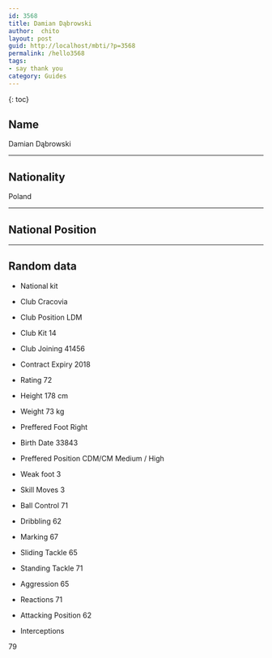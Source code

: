 ```yaml
---
id: 3568
title: Damian Dąbrowski
author:  chito 
layout: post
guid: http://localhost/mbti/?p=3568
permalink: /hello3568
tags:
- say thank you
category: Guides
---
```



{: toc}


## Name  
Damian Dąbrowski 

* * *

## Nationality  
Poland 

* * *

## National Position 

* * *

## Random data 

  * National kit 
  * Club 
Cracovia 

  * Club Position 
LDM 

  * Club Kit 
14 

  * Club Joining 
41456 

  * Contract Expiry 
2018 

  * Rating 
72 

  * Height 
178 cm 

  * Weight 
73 kg 

  * Preffered Foot 
Right 

  * Birth Date 
33843 

  * Preffered Position 
CDM/CM Medium / High 

  * Weak foot 
3 

  * Skill Moves 
3 

  * Ball Control 
71 

  * Dribbling 
62 

  * Marking 
67 

  * Sliding Tackle 
65 

  * Standing Tackle 
71 

  * Aggression 
65 

  * Reactions 
71 

  * Attacking Position 
62 

  * Interceptions 

79</ul>